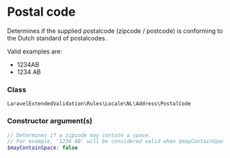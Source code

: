 # Postal code
Determines if the supplied postalcode (zipcode / postcode) is conforming to the Dutch standard of postalcodes.

Valid examples are:

- 1234AB
- 1234 AB

### Class
`LaravelExtendedValidation\Rules\Locale\NL\Address\PostalCode`

### Constructor argument(s)

```php
// Determines if a zipcode may contain a space.
// For example, '1234 AB' will be considered valid when $mayContainSpace is set to true.
$mayContainSpace: false
```